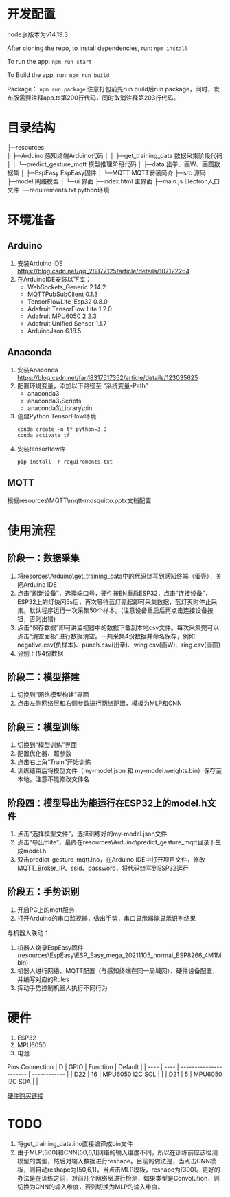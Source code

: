 # 开发配置
node.js版本为v14.19.3

After cloning the repo, to install dependencies, run:
`npm install`

To run the app:
`npm run start`

To Build the app, run:
`npm run build`

Package：
`npm run package`
注意打包前先run build后run package，同时，发布版需要注释app.ts第200行代码，同时取消注释第203行代码。

# 目录结构
├─resources  
│  ├─Arduino                    感知终端Arduino代码
│  │  ├─get_training_data       数据采集阶段代码
│  │  └─predict_gesture_mqtt    模型推理阶段代码
│  ├─data                       出拳、画W、画圆数据集
│  ├─EspEasy                    EspEasy固件
│  └─MQTT                       MQTT安装简介
├─src                           源码
│   ├─model                     网络模型
│   └─ui                        界面
├─index.html                    主界面
├─main.js                       Electron入口文件
└─requirements.txt              python环境

# 环境准备
## Arduino
1. 安装Arduino IDE
   https://blog.csdn.net/qq_28877125/article/details/107122264
2. 在ArduinoIDE安装以下库：
   -  WebSockets_Generic 2.14.2
   -  MQTTPubSubClient 0.1.3
   -  TensorFlowLite_Esp32 0.8.0
   -  Adafruit TensorFlow Lite 1.2.0
   -  Adafruit MPU6050 2.2.3
   -  Adafruit Unified Sensor 1.1.7
   -  ArduinoJson 6.18.5

## Anaconda
1. 安装Anaconda https://blog.csdn.net/fan18317517352/article/details/123035625
2. 配置环境变量，添加以下路径至 “系统变量-Path”
   -  anaconda3
   -  anaconda3\Scripts
   -  anaconda3\Library\bin
3. 创建Python TensorFlow环境
   ```
   conda create -n tf python=3.8
   conda activate tf
   ```
4. 安装tensorflow库
   ```
   pip install -r requirements.txt
   ```

## MQTT
根据resources\MQTT\mqtt-mosquitto.pptx文档配置

# 使用流程
## 阶段一：数据采集
1. 将resorces\Arduino\get_training_data中的代码烧写到感知终端（蛋壳），关闭Arduino IDE
2. 点击“刷新设备”，选择端口号，硬件按EN重启ESP32，点击“连接设备”，ESP32上的灯快闪5s后，再次等待蓝灯亮起即可采集数据，蓝灯灭时停止采集。默认程序运行一次采集50个样本。(注意设备重启后再点击连接设备按钮，否则出错)
3. 点击“保存数据”即可讲监视器中的数据下载到本地csv文件。每次采集完可以点击“清空面板”进行数据清空。一共采集4份数据并命名保存，例如negative.csv(负样本)、punch.csv(出拳)、wing.csv(画W)、ring.csv(画圆)
4. 分别上传4份数据

## 阶段二：模型搭建
1. 切换到“网络模型构建”界面
2. 点击左侧网络层和右侧参数进行网络配置，模板为MLP和CNN

## 阶段三：模型训练
1. 切换到“模型训练”界面
2. 配置优化器、超参数
3. 点击右上角“Train”开始训练
4. 训练结束后将模型文件（my-model.json 和 my-model.weights.bin）保存至本地，注意不能修改文件名

## 阶段四：模型导出为能运行在ESP32上的model.h文件
1. 点击“选择模型文件”，选择训练好的my-model.json文件
2. 点击“导出tflite”，最终在resources\Arduino\predict_gesture_mqtt目录下生成model.h
3. 双击predict_gesture_mqtt.ino，在Arduino IDE中打开项目文件，修改MQTT_Broker_IP、ssid、password，将代码烧写到ESP32运行

## 阶段五：手势识别
1. 开启PC上的mqtt服务
2. 打开Arduino的串口监视器，做出手势，串口显示器能显示识别结果

与机器人联动：
1. 机器人烧录EspEasy固件(resources\EspEasy\ESP_Easy_mega_20211105_normal_ESP8266_4M1M.bin)
2. 机器人进行网络、MQTT配置（与感知终端在同一局域网）、硬件设备配置，并编写对应的Rules
3. 挥动手势控制机器人执行不同行为


# 硬件
1. ESP32
2. MPU6050
3. 电池

Pins Connection
| D    | GPIO | Function               | Default      |
| ---- | ---- | ---------------------- | ------------ |
| D22  | 16   | MPU6050 I2C SCL        |              |
| D21  | 5    | MPU6050 I2C SDA        |              |

[硬件购买链接](./Hardware_purchase_link.xlsx)

# TODO
1. 将get_training_data.ino直接编译成bin文件
2. 由于MLP[300]和CNN[50,6,1]网络的输入维度不同，所以在训练前应该检测模型的类型，然后对输入数据进行reshape。目前的做法是，当点击CNN模板，则自动reshape为[50,6,1]，当点击MLP模板，reshape为[300]。更好的办法是在训练之前，对前几个网络层进行检测，如果类型是Convolution，则切换为CNN的输入维度，否则切换为MLP的输入维度。
